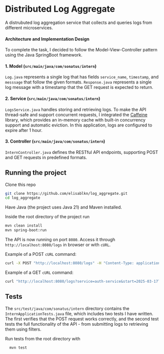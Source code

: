 # Distributed Log Aggregate

A distrubuted log aggregation service that collects and queries logs from different microservices.

#### Architecture and Implementation Design

To complete the task, I decided to follow the Model-View-Controller pattern using the Java SpringBoot framework. 

#### 1. Model (`src/main/java/com/sonatus/intern`)

`Log.java` represents a single log that has fields `service_name`, `timestamp`, and `messsage` that follow the given formats. 
`Response.java` represents a single log message with a timestamp that the GET request is expected to return.

#### 2. Service (`src/main/java/com/sonatus/intern`)

`LogsService.java` handles storing and retrieving logs. To make the API thread-safe and support concurrent requests, I integrated the [Caffeine](https://github.com/ben-manes/caffeine) library, which provides an in-memory cache with built-in concurrency support and automatic eviction. In this application, logs are configured to expire after 1 hour.

#### 3. Controller (`src/main/java/com/sonatus/intern`)

`InternController.java` defines the RESTful API endpoints, supporting POST and GET requests in predefined formats.


## Running the project

Clone this repo

```bash
git clone https://github.com/elisablkn/log_aggregate.git
cd log_aggregate
```

Have Java (the project uses Java 21) and Maven installed. 

Inside the root directory of the project run

```bash
mvn clean install
mvn spring-boot:run
```
The API is now running on port `8080`. Access it through `http://localhost:8080/logs` in browser or with `cURL`.

Example of a POST `cURL` command:
```bash
curl -X POST "http://localhost:8080/logs" -H "Content-Type: application/json" -d '{"service_name":"auth-service","timestamp":"2025-03-17T10:00:05Z","message":"User login successful"}'
```

Example of a GET `cURL` command:

```bash
curl "http://localhost:8080/logs?service=auth-service&start=2025-03-17T10:00:00Z&end=2025-03-17T10:30:00Z"
```


## Tests

The `src/test/java/com/sonatus/intern` directory contains the `InternApplicationTests.java` file, which includes two tests I have written. The first verifies that the POST request works correctly, and the second test tests the full functionality of the API - from submitting logs to retrieving them using filters.

Run tests from the root directory with 

```bash
  mvn test
```
